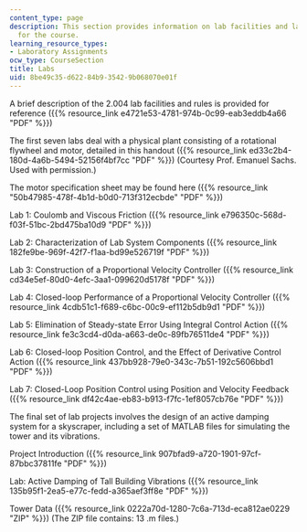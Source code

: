 ```yaml
---
content_type: page
description: This section provides information on lab facilities and lab projects
  for the course.
learning_resource_types:
- Laboratory Assignments
ocw_type: CourseSection
title: Labs
uid: 8be49c35-d622-84b9-3542-9b068070e01f
---
```


A brief description of the 2.004 lab facilities and rules is provided for reference ({{% resource_link e4721e53-4781-974b-0c99-eab3eddb4a66 "PDF" %}})

The first seven labs deal with a physical plant consisting of a rotational flywheel and motor, detailed in this handout ({{% resource_link ed33c2b4-180d-4a6b-5494-52156f4bf7cc "PDF" %}}) (Courtesy Prof. Emanuel Sachs. Used with permission.)

The motor specification sheet may be found here ({{% resource_link "50b47985-478f-4b1d-b0d0-713f312ecbde" "PDF" %}})

Lab 1: Coulomb and Viscous Friction ({{% resource_link e796350c-568d-f03f-51bc-2bd475ba10d9 "PDF" %}})

Lab 2: Characterization of Lab System Components ({{% resource_link 182fe9be-969f-42f7-f1aa-bd99e526719f "PDF" %}})

Lab 3: Construction of a Proportional Velocity Controller ({{% resource_link cd34e5ef-80d0-4efc-3aa1-099620d5178f "PDF" %}})

Lab 4: Closed-loop Performance of a Proportional Velocity Controller ({{% resource_link 4cdb51c1-f689-c6bc-00c9-ef112b5db9d1 "PDF" %}})

Lab 5: Elimination of Steady-state Error Using Integral Control Action ({{% resource_link fe3c3cd4-d0da-a663-de0c-89fb76511de4 "PDF" %}})

Lab 6: Closed-loop Position Control, and the Effect of Derivative Control Action ({{% resource_link 437bb928-79e0-343c-7b51-192c5606bbd1 "PDF" %}})

Lab 7: Closed-Loop Position Control using Position and Velocity Feedback ({{% resource_link df42c4ae-eb83-b913-f7fc-1ef8057cb76e "PDF" %}})

The final set of lab projects involves the design of an active damping system for a skyscraper, including a set of MATLAB files for simulating the tower and its vibrations.

Project Introduction ({{% resource_link 907bfad9-a720-1901-97cf-87bbc37811fe "PDF" %}})

Lab: Active Damping of Tall Building Vibrations ({{% resource_link 135b95f1-2ea5-e77c-fedd-a365aef3ff8e "PDF" %}})

Tower Data ({{% resource_link 0222a70d-1280-7c6a-713d-eca812ae0229 "ZIP" %}}) (The ZIP file contains: 13 .m files.)